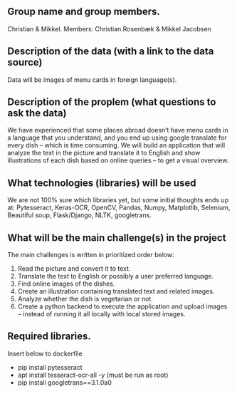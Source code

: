 ## Group name and group members.
Christian & Mikkel. Members: Christian Rosenbæk & Mikkel Jacobsen

## Description of the data (with a link to the data source)
Data will be images of menu cards in foreign language(s).

## Description of the proplem (what questions to ask the data)
We have experienced that some places abroad doesn’t have menu cards in a language that you understand, and you end up using google translate for every dish – which is time consuming.
We will build an application that will analyze the text in the picture and translate it to English and show illustrations of each dish based on online queries – to get a visual overview.

## What technologies (libraries) will be used
We are not 100% sure which libraries yet, but some initial thoughts ends up at:
Pytesseract, Keras-OCR, OpenCV, Pandas, Numpy, Matplotlib, Selenium, Beautiful soup, Flask/Django, NLTK, googletrans.

## What will be the main challenge(s) in the project
The main challenges is written in prioritized order below:
1. Read the picture and convert it to text.
2. Translate the text to English or possibly a user preferred language.
3. Find online images of the dishes.
4. Create an illustration containing translated text and related images.
5. Analyze whether the dish is vegetarian or not.
6. Create a python backend to execute the application and upload images – instead of running it all        locally with local stored images.


## Required libraries.
Insert below to dockerfile
- pip install pytesseract
- apt install tesseract-ocr-all -y (must be run as root)
- pip install googletrans==3.1.0a0
